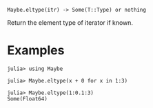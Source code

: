     Maybe.eltype(itr) -> Some(T::Type) or nothing

Return the element type of iterator if known.

# Examples

```jldoctest
julia> using Maybe

julia> Maybe.eltype(x + 0 for x in 1:3)

julia> Maybe.eltype(1:0.1:3)
Some(Float64)
```
